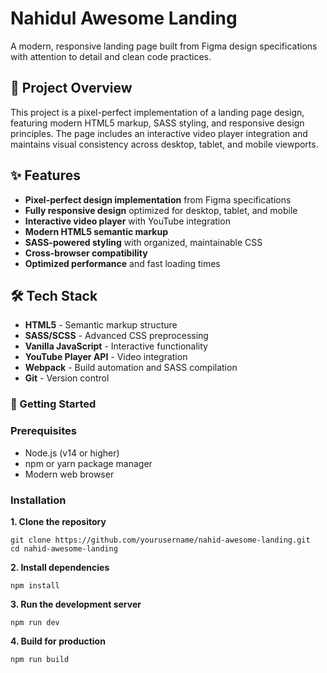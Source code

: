 # Nahidul Awesome Landing

A modern, responsive landing page built from Figma design specifications with attention to detail and clean code practices.

## 🚀 Project Overview

This project is a pixel-perfect implementation of a landing page design, featuring modern HTML5 markup, SASS styling, and responsive design principles. The page includes an interactive video player integration and maintains visual consistency across desktop, tablet, and mobile viewports.

## ✨ Features

- **Pixel-perfect design implementation** from Figma specifications
- **Fully responsive design** optimized for desktop, tablet, and mobile
- **Interactive video player** with YouTube integration
- **Modern HTML5 semantic markup**
- **SASS-powered styling** with organized, maintainable CSS
- **Cross-browser compatibility**
- **Optimized performance** and fast loading times

## 🛠️ Tech Stack

- **HTML5** - Semantic markup structure
- **SASS/SCSS** - Advanced CSS preprocessing
- **Vanilla JavaScript** - Interactive functionality
- **YouTube Player API** - Video integration
- **Webpack** - Build automation and SASS compilation
- **Git** - Version control

### 🚦 Getting Started

### Prerequisites

- Node.js (v14 or higher)
- npm or yarn package manager
- Modern web browser

### Installation

**1. Clone the repository**
```
git clone https://github.com/yourusername/nahid-awesome-landing.git
cd nahid-awesome-landing
```

**2. Install dependencies**
```
npm install
```

**3. Run the development server**
```
npm run dev
```

**4. Build for production**
```
npm run build
```
